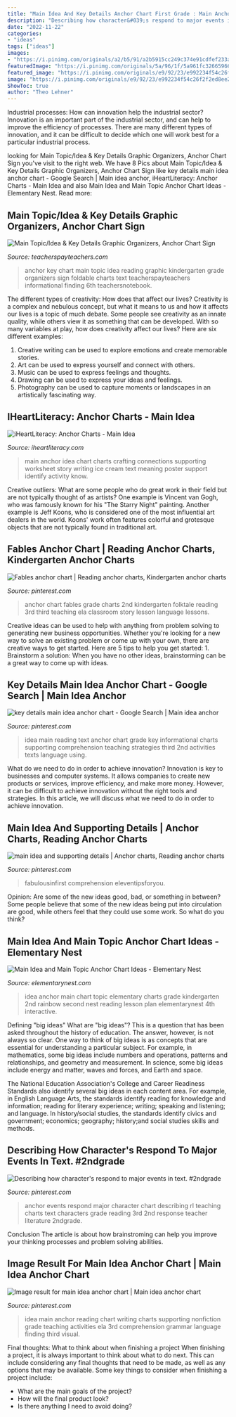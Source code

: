 ```yaml
---
title: "Main Idea And Key Details Anchor Chart First Grade : Main Anchor Idea Chart Charts Crafting Connections Supporting Worksheet Story Writing Ice Cream Text Meaning Poster Support Identify Activity Know"
description: "Describing how character&#039;s respond to major events in text. #2ndgrade"
date: "2022-11-22"
categories:
- "ideas"
tags: ["ideas"]
images:
- "https://i.pinimg.com/originals/a2/b5/91/a2b5915cc249c374e91cdfef233a82fb.jpg"
featuredImage: "https://i.pinimg.com/originals/5a/96/1f/5a961fc32665966944ba054b3220a8a7.jpg"
featured_image: "https://i.pinimg.com/originals/e9/92/23/e992234f54c26f2f2ed8ee255878cbd0.jpg"
image: "https://i.pinimg.com/originals/e9/92/23/e992234f54c26f2f2ed8ee255878cbd0.jpg"
ShowToc: true
author: "Theo Lehner"
---
```



Industrial processes: How can innovation help the industrial sector?
Innovation is an important part of the industrial sector, and can help to improve the efficiency of processes. There are many different types of innovation, and it can be difficult to decide which one will work best for a particular industrial process.

	

		
looking for Main Topic/Idea &amp; Key Details Graphic Organizers, Anchor Chart Sign you've visit to the right web. We have 8 Pics about Main Topic/Idea &amp; Key Details Graphic Organizers, Anchor Chart Sign like key details main idea anchor chart - Google Search | Main idea anchor, iHeartLiteracy: Anchor Charts - Main Idea and also Main Idea and Main Topic Anchor Chart Ideas - Elementary Nest. Read more:
		
    
## Main Topic/Idea &amp; Key Details Graphic Organizers, Anchor Chart Sign

<img loading=lazy src="https://ecdn.teacherspayteachers.com/thumbitem/Main-TopicIdea-Key-Details-Graphic-Organizers-Anchor-Chart-Sign-Foldable-1645283-1500875417/original-1645283-2.jpg" onerror="this.onerror=null;this.src='https://tse1.mm.bing.net/th?id=OIP.Bio5NZEiHN6L5Z_GXae8CQAAAA&amp;pid=15.1';" alt="Main Topic/Idea &amp; Key Details Graphic Organizers, Anchor Chart Sign">

_Source: teacherspayteachers.com_

>anchor key chart main topic idea reading graphic kindergarten grade organizers sign foldable charts text teacherspayteachers informational finding 6th teachersnotebook. 

	

The different types of creativity: How does that affect our lives?
Creativity is a complex and nebulous concept, but what it means to us and how it affects our lives is a topic of much debate. Some people see creativity as an innate quality, while others view it as something that can be developed. With so many variables at play, how does creativity affect our lives? Here are six different examples: 
1. Creative writing can be used to explore emotions and create memorable stories.
2. Art can be used to express yourself and connect with others.
3. Music can be used to express feelings and thoughts.
4. Drawing can be used to express your ideas and feelings.
5. Photography can be used to capture moments or landscapes in an artistically fascinating way. 

    
## IHeartLiteracy: Anchor Charts - Main Idea

<img loading=lazy src="http://2.bp.blogspot.com/-k-V5FFafiy4/VB88VyhqYQI/AAAAAAAADH8/XX5gCsfFnYQ/s1600/main%2Bidea%2Bwith%2Bbutton%2B2.png" onerror="this.onerror=null;this.src='https://tse2.mm.bing.net/th?id=OIP.-B_kud0BA_FTiyGKZGWhMAHaJ4&amp;pid=15.1';" alt="iHeartLiteracy: Anchor Charts - Main Idea">

_Source: iheartliteracy.com_

>main anchor idea chart charts crafting connections supporting worksheet story writing ice cream text meaning poster support identify activity know. 

	

Creative outliers: What are some people who do great work in their field but are not typically thought of as artists?
One example is Vincent van Gogh, who was famously known for his "The Starry Night" painting. Another example is Jeff Koons, who is considered one of the most influential art dealers in the world. Koons' work often features colorful and grotesque objects that are not typically found in traditional art.

    
## Fables Anchor Chart | Reading Anchor Charts, Kindergarten Anchor Charts

<img loading=lazy src="https://i.pinimg.com/originals/a2/b5/91/a2b5915cc249c374e91cdfef233a82fb.jpg" onerror="this.onerror=null;this.src='https://tse2.mm.bing.net/th?id=OIP.AV6ucobn8a2tKpkpL6S95AHaJ4&amp;pid=15.1';" alt="Fables anchor chart | Reading anchor charts, Kindergarten anchor charts">

_Source: pinterest.com_

>anchor chart fables grade charts 2nd kindergarten folktale reading 3rd third teaching ela classroom story lesson language lessons. 

	

Creative ideas can be used to help with anything from problem solving to generating new business opportunities. Whether you're looking for a new way to solve an existing problem or come up with your own, there are creative ways to get started. Here are 5 tips to help you get started: 1. Brainstorm a solution: When you have no other ideas, brainstorming can be a great way to come up with ideas.

    
## Key Details Main Idea Anchor Chart - Google Search | Main Idea Anchor

<img loading=lazy src="https://i.pinimg.com/736x/3e/0f/88/3e0f885ca81ce4facb7a9a1ddb4d5f2f--reading-comprehension-comprehension-strategies.jpg" onerror="this.onerror=null;this.src='https://tse2.mm.bing.net/th?id=OIP.pLyK03ZaFJ_SlKdQtHeIMgHaJ6&amp;pid=15.1';" alt="key details main idea anchor chart - Google Search | Main idea anchor">

_Source: pinterest.com_

>idea main reading text anchor chart grade key informational charts supporting comprehension teaching strategies third 2nd activities texts language using. 

	

What do we need to do in order to achieve innovation?
Innovation is key to businesses and computer systems. It allows companies to create new products or services, improve efficiency, and make more money. However, it can be difficult to achieve innovation without the right tools and strategies. In this article, we will discuss what we need to do in order to achieve innovation.

    
## Main Idea And Supporting Details | Anchor Charts, Reading Anchor Charts

<img loading=lazy src="https://i.pinimg.com/originals/5a/96/1f/5a961fc32665966944ba054b3220a8a7.jpg" onerror="this.onerror=null;this.src='https://tse2.mm.bing.net/th?id=OIP.Nj-fosptIYCnJrK99GQoVQHaJ4&amp;pid=15.1';" alt="main idea and supporting details | Anchor charts, Reading anchor charts">

_Source: pinterest.com_

>fabulousinfirst comprehension eleventipsforyou. 

	

Opinion: Are some of the new ideas good, bad, or something in between?
Some people believe that some of the new ideas being put into circulation are good, while others feel that they could use some work. So what do you think?

    
## Main Idea And Main Topic Anchor Chart Ideas - Elementary Nest

<img loading=lazy src="http://elementarynest.com/wp-content/uploads/2019/01/Slide3.png" onerror="this.onerror=null;this.src='https://tse3.mm.bing.net/th?id=OIP.v7WYH0ctra7nNx2iUnwp6AHaJ4&amp;pid=15.1';" alt="Main Idea and Main Topic Anchor Chart Ideas - Elementary Nest">

_Source: elementarynest.com_

>idea anchor main chart topic elementary charts grade kindergarten 2nd rainbow second nest reading lesson plan elementarynest 4th interactive. 

	

Defining "big ideas"
What are "big ideas"? This is a question that has been asked throughout the history of education. The answer, however, is not always so clear.
One way to think of big ideas is as concepts that are essential for understanding a particular subject. For example, in mathematics, some big ideas include numbers and operations, patterns and relationships, and geometry and measurement. In science, some big ideas include energy and matter, waves and forces, and Earth and space.

The National Education Association's College and Career Readiness Standards also identify several big ideas in each content area. For example, in English Language Arts, the standards identify reading for knowledge and information; reading for literary experience; writing; speaking and listening; and language. In history/social studies, the standards identify civics and government; economics; geography; history;and social studies skills and methods.

    
## Describing How Character&#039;s Respond To Major Events In Text. #2ndgrade

<img loading=lazy src="https://i.pinimg.com/originals/e9/92/23/e992234f54c26f2f2ed8ee255878cbd0.jpg" onerror="this.onerror=null;this.src='https://tse2.mm.bing.net/th?id=OIP.BJNuXCGsQCsIxHfd4zhskAHaKk&amp;pid=15.1';" alt="Describing how character&#039;s respond to major events in text. #2ndgrade">

_Source: pinterest.com_

>anchor events respond major character chart describing rl teaching charts text characters grade reading 3rd 2nd response teacher literature 2ndgrade. 

	

Conclusion
The article is about how brainstroming can help you improve your thinking processes and problem solving abilities.

    
## Image Result For Main Idea Anchor Chart | Main Idea Anchor Chart

<img loading=lazy src="https://i.pinimg.com/originals/bf/39/d1/bf39d17d4d341f8517609349fa19654d.jpg" onerror="this.onerror=null;this.src='https://tse2.mm.bing.net/th?id=OIP.l7z3jOVy4e-BHIu23YeEswHaJ4&amp;pid=15.1';" alt="Image result for main idea anchor chart | Main idea anchor chart">

_Source: pinterest.com_

>idea main anchor reading chart writing charts supporting nonfiction grade teaching activities ela 3rd comprehension grammar language finding third visual. 

	

Final thoughts: What to think about when finishing a project
When finishing a project, it is always important to think about what to do next. This can include considering any final thoughts that need to be made, as well as any options that may be available. Some key things to consider when finishing a project include:
- What are the main goals of the project?
- How will the final product look?
- Is there anything I need to avoid doing?

